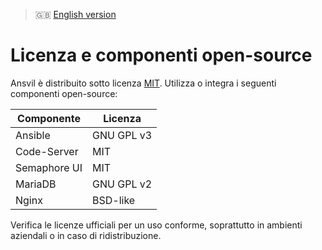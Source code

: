 > 🇬🇧 [English version](../en/license.md)

# Licenza e componenti open-source

Ansvil è distribuito sotto licenza [MIT](../../LICENSE).
Utilizza o integra i seguenti componenti open-source:

| Componente   | Licenza    |
| ------------ | ---------- |
| Ansible      | GNU GPL v3 |
| Code-Server  | MIT        |
| Semaphore UI | MIT        |
| MariaDB      | GNU GPL v2 |
| Nginx        | BSD-like   |

Verifica le licenze ufficiali per un uso conforme, soprattutto in ambienti aziendali o in caso di ridistribuzione.
